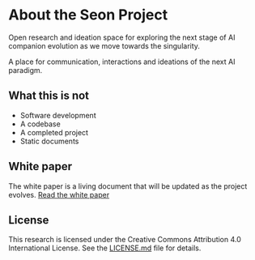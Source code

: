 # About the Seon Project
Open research and ideation space for exploring the next stage of AI companion evolution as we move towards the singularity. 

A place for communication, interactions and ideations of the next AI paradigm.

## What this is not
- Software development
- A codebase
- A completed project
- Static documents

## White paper
The white paper is a living document that will be updated as the project evolves. [Read the white paper](Whitepaper.md)


## License

This research is licensed under the Creative Commons Attribution 4.0 International License. See the [LICENSE.md](LICENSE.md) file for details.